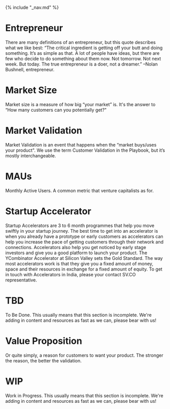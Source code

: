 {% include "_nav.md" %}

# Entrepreneur
There are many definitions of an entrepreneur, but this quote describes what we like best: “The critical ingredient is getting off your butt and doing something. It’s as simple as that. A lot of people have ideas, but there are few who decide to do something about them now. Not tomorrow. Not next week. But today. The true entrepreneur is a doer, not a dreamer.” –Nolan Bushnell, entrepreneur.

# Market Size
Market size is a measure of how big “your market” is. It's the answer to “How many customers can you potentially get?"

# Market Validation
Market Validation is an event that happens when the “market buys/uses your product". We use the term Customer Validation in the Playbook, but it’s mostly interchangeable.

# MAUs
Monthly Active Users. A common metric that venture capitalists as for.

# Startup Accelerator
Startup Accelerators are 3 to 6 month programmes that help you move swiftly in your startup journey. The best time to get into an accelerator is when you already have a prototype or early customers as accelerators can help you increase the pace of getting customers through their network and connections. Accelerators also help you get noticed by early stage investors and give you a good platform to launch your product. The YCombinator Accelerator at Silicon Valley sets the Gold Standard. The way most accelerators work is that they give you a fixed amount of money, space and their resources in exchange for a fixed amount of equity. To get in touch with Accelerators in India, please your contact SV.CO representative.

# TBD
To Be Done. This usually means that this section is incomplete. We're adding in content and resources as fast as we can, please bear with us!

# Value Proposition
Or quite simply, a reason for customers to want your product. The stronger the reason, the better the validation.

# WIP
Work in Progress. This usually means that this section is incomplete. We're adding in content and resources as fast as we can, please bear with us!

